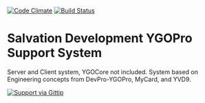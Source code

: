 [![Code Climate](https://codeclimate.com/github/SalvationDevelopment/YGOPro-Support-System.png)](https://codeclimate.com/github/SalvationDevelopment/YGOPro-Support-System)
[![Build Status](https://travis-ci.org/SalvationDevelopment/YGOPro-Support-System.svg?branch=master)](https://travis-ci.org/SalvationDevelopment/YGOPro-Support-System)

Salvation Development YGOPro Support System
===

Server and Client system, YGOCore not included. System based on Engineering concepts from DevPro-YGOPro, MyCard, and YVD9.



[![Support via Gittip](https://rawgithub.com/twolfson/gittip-badge/0.2.0/dist/gittip.png)](https://www.gittip.com/Zayelion/)
